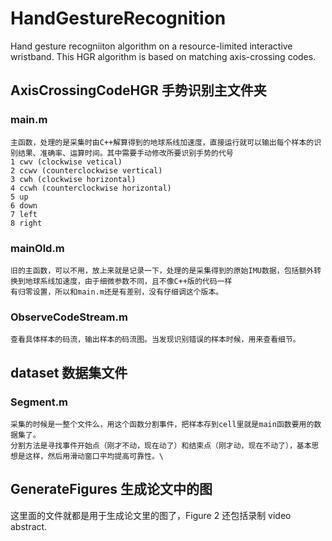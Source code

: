 # HandGestureRecognition
Hand gesture recogniiton algorithm on a resource-limited interactive wristband. This HGR algorithm is based on matching axis-crossing codes.

## AxisCrossingCodeHGR 手势识别主文件夹
###  main.m
    主函数，处理的是采集时由C++解算得到的地球系线加速度，直接运行就可以输出每个样本的识别结果、准确率、运算时间。其中需要手动修改所要识别手势的代号
    1 cwv (clockwise vetical)
    2 ccwv (counterclockwise vertical)
    3 cwh (clockwise horizontal)
    4 ccwh (counterclockwise horizontal)
    5 up
    6 down
    7 left
    8 right
###  mainOld.m
    旧的主函数，可以不用，放上来就是记录一下，处理的是采集得到的原始IMU数据，包括额外转换到地球系线加速度，由于细微参数不同，且不像C++版的代码一样
    有归零设置，所以和main.m还是有差别，没有仔细调这个版本。
###  ObserveCodeStream.m
    查看具体样本的码流，输出样本的码流图。当发现识别错误的样本时候，用来查看细节。
    
## dataset 数据集文件
###  Segment.m
    采集的时候是一整个文件么，用这个函数分割事件，把样本存到cell里就是main函数要用的数据集了。
    分割方法是寻找事件开始点（刚才不动，现在动了）和结束点（刚才动，现在不动了），基本思想是这样，然后用滑动窗口平均提高可靠性。\
    
## GenerateFigures 生成论文中的图
  这里面的文件就都是用于生成论文里的图了，Figure 2 还包括录制 video abstract.


